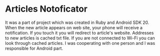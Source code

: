 # Articles Notoficator

It was a part of project which was created in Ruby and Android SDK 20. When the new article appears on web site, your phone will receive a notification. If you touch it you will redirect to article's website. Addresses to new articles is cached txt file. If you are not connected to Wi-Fi you can look through cached articles. I was cooperating with one person and I was responsible for Android part.